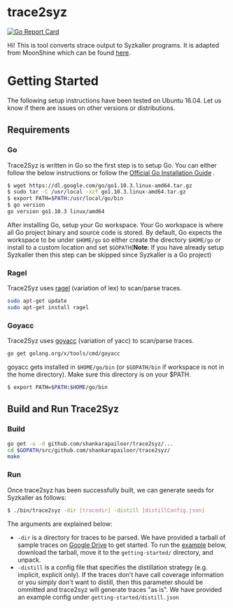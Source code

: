 # trace2syz

[![Go Report Card](https://goreportcard.com/badge/github.com/shankarapailoor/trace2syz)](https://goreportcard.com/report/github.com/shankarapailoor/trace2syz)

Hi! This is tool converts strace output to Syzkaller programs. It is adapted from MoonShine which can be found [here](https://github.com/shankarapailoor/moonshine). 

# Getting Started
The following setup instructions have been tested on Ubuntu 16.04. Let us know if there are issues on other versions or distributions.
## Requirements

### Go
Trace2Syz is written in Go so the first step is to setup Go. You can either follow the below instructions or follow the [Official Go Installation Guide](https://golang.org/doc/install) . 

```bash
$ wget https://dl.google.com/go/go1.10.3.linux-amd64.tar.gz
$ sudo tar -C /usr/local -xzf go1.10.3.linux-amd64.tar.gz
$ export PATH=$PATH:/usr/local/go/bin
$ go version
go version go1.10.3 linux/amd64
```
After installing Go, setup your Go workspace. Your Go workspace is where all Go project binary and source code is stored. By default, Go expects the workspace to be under ```$HOME/go``` so either create the directory ```$HOME/go``` or install to a custom location and set ```$GOPATH```(**Note**: If you have already setup Syzkaller then this step can be skipped since Syzkaller is a Go project)

### Ragel
Trace2Syz uses [ragel](http://www.colm.net/open-source/ragel/) (variation of lex) to scan/parse traces.
```bash
sudo apt-get update
sudo apt-get install ragel
```

### Goyacc
Trace2Syz uses [goyacc](https://godoc.org/golang.org/x/tools/cmd/goyacc) (variation of yacc) to scan/parse traces.
```bash
go get golang.org/x/tools/cmd/goyacc
```
goyacc gets installed in ```$HOME/go/bin``` (or ```$GOPATH/bin``` if workspace is not in the home directory). Make sure this directory is on your $PATH.

```bash
$ export PATH=$PATH:$HOME/go/bin
```

## Build and Run Trace2Syz

### Build
```bash
go get -u -d github.com/shankarapailoor/trace2syz/...
cd $GOPATH/src/github.com/shankarapailoor/trace2syz/
make
```

### Run
Once trace2syz has been successfully built, we can generate seeds for Syzkaller as follows:

```bash
$ ./bin/trace2syz -dir [tracedir] -distill [distillConfig.json]
```
The arguments are explained below:
* ```-dir``` is a directory for traces to be parsed. We have provided a tarball of sample traces on [Google Drive](https://drive.google.com/file/d/1eKLK9Kvj5tsJVYbjB2PlFXUsMQGASjmW/view?usp=sharing) to get started. To run the [example](#example) below, download the tarball, move it to the ```getting-started/``` directory, and unpack. 
* ```-distill``` is a config file that specifies the distillation strategy (e.g. implicit, explicit only). If the traces don't have call coverage information or you simply don't want to distill, then this parameter should be ommitted and trace2syz will generate traces "as is". We have provided an example config under ```getting-started/distill.json```
